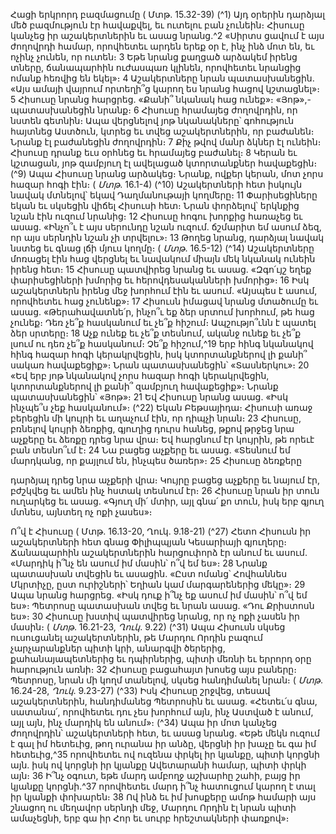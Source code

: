 
Հացի երկրորդ բազմացումը
( Մտթ. 15.32-39)
(^1) Այդ օրերին դարձյալ մեծ բազմություն էր հավաքվել, եւ ուտելու բան չունեին։ Հիսուսը կանչեց իր աշակերտներին
եւ ասաց նրանց.^2 «Սիրտս ցավում է այս ժողովրդի համար, որովհետեւ արդեն երեք օր է, ինչ ինձ մոտ են, եւ ոչինչ չունեն,
որ ուտեն։ 3 Եթե նրանց քաղցած արձակեմ իրենց տները, ճանապարհին ուժասպառ կլինեն, որովհետեւ նրանցից ոմանք
հեռվից են եկել»։ 4 Աշակերտները նրան պատասխանեցին. «Այս ամայի վայրում որտեղի՞ց կարող ես նրանց հացով
կշտացնել»։ 5 Հիսուսը նրանց հարցրեց. «Քանի՞ նկանակ հաց ունեք»։ «Յոթ»,- պատասխանեցին նրանք։ 6 Հիսուսը
հրամայեց ժողովրդին, որ նստեն գետնին։ Ապա վերցնելով յոթ նկանակները՝ գոհություն հայտնեց Աստծուն, կտրեց եւ
տվեց աշակերտներին, որ բաժանեն։ Նրանք էլ բաժանեցին ժողովրդին։ 7 Քիչ թվով մանր ձկներ էլ ունեին։ Հիսուսը
դրանք եւս օրհնեց եւ հրամայեց բաժանել։ 8 Կերան եւ կշտացան, յոթ զամբյուղ էլ ավելացած կտորտանքներ հավաքեցին։
(^9) Ապա Հիսուսը նրանց արձակեց։ Նրանք, ովքեր կերան, մոտ չորս հազար հոգի էին։
( _Մտթ_. 16.1-4)
(^10) Աշակերտների հետ իսկույն նավակ մտնելով՝ եկավ Դաղմանութայի կողմերը։ 11 Փարիսեցիները եկան եւ սկսեցին
վիճել Հիսուսի հետ։ Նրան փորձելով՝ երկնքից նշան էին ուզում նրանից։ 12 Հիսուսը հոգու խորքից հառաչեց եւ ասաց.
«Ինչո՞ւ է այս սերունդը նշան ուզում. ճշմարիտ եմ ասում ձեզ, որ այս սերնդին նշան չի տրվելու»։ 13 Թողեց նրանց,
դարձյալ նավակ նստեց եւ գնաց լճի մյուս կողմը։
( _Մտթ_. 16.5-12)
(^14) Աշակերտները մոռացել էին հաց վերցնել եւ նավակում միայն մեկ նկանակ ունեին իրենց հետ։ 15 Հիսուսը
պատվիրեց նրանց եւ ասաց. «Զգո՛ւյշ եղեք փարիսեցիների խմորից եւ հերովդեսականների խմորից»։ 16 Իսկ
աշակերտներն իրենց մեջ խորհում էին եւ ասում. «Այսպես է ասում, որովհետեւ հաց չունենք»։ 17 Հիսուսն իմացավ նրանց
մտածումը եւ ասաց. «Թերահավատնե՛ր, ինչո՞ւ եք ձեր սրտում խորհում, թե հաց չունեք։ Դեռ չե՞ք հասկանում եւ չե՞ք
հիշում։ Ապշությո՞ւնն է պատել ձեր սրտերը։ 18 Աչք ունեք եւ չե՞ք տեսնում, ականջ ունեք եւ չե՞ք լսում ու դեռ չե՞ք
հասկանում։ Չե՞ք հիշում,^19 երբ հինգ նկանակով հինգ հազար հոգի կերակրվեցին, իսկ կտորտանքներով լի քանի՞ սակառ
հավաքեցիք»։ Նրան պատասխանեցին՝ «Տասներկու»։ 20 «Եվ երբ յոթ նկանակով չորս հազար հոգի կերակրվեցին,
կտորտանքներով լի քանի՞ զամբյուղ հավաքեցիք»։ Նրանք պատասխանեցին՝ «Յոթ»։ 21 Եվ Հիսուսը նրանց ասաց. «Իսկ
ինչպե՞ս չեք հասկանում»։
(^22) Եկան Բեթսայիդա։ Հիսուսի առաջ բերեցին մի կույրի եւ աղաչում էին, որ դիպչի նրան։ 23 Հիսուսը, բռնելով կույրի
ձեռքից, գյուղից դուրս հանեց, թքով թրջեց նրա աչքերը եւ ձեռքը դրեց նրա վրա։ Եվ հարցնում էր կույրին, թե որեւէ բան
տեսնո՞ւմ է։ 24 Նա բացեց աչքերը եւ ասաց. «Տեսնում եմ մարդկանց, որ քայլում են, ինչպես ծառեր»։ 25 Հիսուսը ձեռքերը


դարձյալ դրեց նրա աչքերի վրա։ Կույրը բացեց աչքերը եւ նայում էր, բժշկվեց եւ ամեն ինչ հստակ տեսնում էր։ 26 Հիսուսը
նրան իր տուն ուղարկեց եւ ասաց. «Գյուղ մի՛ մտիր, այլ գնա՛ քո տուն, իսկ երբ գյուղ մտնես, այնտեղ ոչ ոքի չասես»։

Ո՞վ է Հիսուսը
( Մտթ. 16.13-20, Ղուկ. 9.18-21)
(^27) Հետո Հիսուսն իր աշակերտների հետ գնաց Փիլիպպյան Կեսարիայի գյուղերը։ Ճանապարհին աշակերտներին
հարցուփորձ էր անում եւ ասում. «Մարդիկ ի՞նչ են ասում իմ մասին՝ ո՞վ եմ ես»։ 28 Նրանք պատասխան տվեցին եւ
ասացին. «Ըստ ոմանց՝ Հովհաննես Մկրտիչը, ըստ ուրիշների՝ Եղիան կամ մարգարեներից մեկը»։ 29 Ապա նրանց
հարցրեց. «Իսկ դուք ի՞նչ եք ասում իմ մասին՝ ո՞վ եմ ես»։ Պետրոսը պատասխան տվեց եւ նրան ասաց. «Դու Քրիստոսն
ես»։ 30 Հիսուսը խստիվ պատվիրեց նրանց, որ ոչ ոքի չասեն իր մասին։
( _Մտթ_. 16.21-23, _Ղուկ_. 9.22)
(^31) Ապա Հիսուսն սկսեց ուսուցանել աշակերտներին, թե Մարդու Որդին բազում չարչարանքներ պիտի կրի, անարգվի
ծերերից, քահանայապետներից եւ դպիրներից, պիտի մեռնի եւ երրորդ օրը հարություն առնի։ 32 Հիսուսը բացահայտ
խոսեց այս բաները։ Պետրոսը, նրան մի կողմ տանելով, սկսեց հանդիմանել նրան։
( _Մտթ_. 16.24-28, _Ղուկ_. 9.23-27)
(^33) Իսկ Հիսուսը շրջվեց, տեսավ աշակերտներին, հանդիմանեց Պետրոսին եւ ասաց. «Հետեւ՛ս գնա, սատանա՛,
որովհետեւ դու չես խորհում այն, ինչ Աստված է անում, այլ այն, ինչ մարդիկ են անում»։
(^34) Ապա իր մոտ կանչեց ժողովրդին՝ աշակերտների հետ, եւ ասաց նրանց. «Եթե մեկն ուզում է գալ իմ հետեւից, թող
ուրանա իր անձը, վերցնի իր խաչը եւ գա իմ հետեւից,^35 որովհետեւ ով ուզենա փրկել իր կյանքը, պիտի կորցնի այն. իսկ
ով կորցնի իր կյանքը Ավետարանի համար, պիտի փրկի այն։ 36 Ի՞նչ օգուտ, եթե մարդ ամբողջ աշխարհը շահի, բայց իր
կյանքը կորցնի.^37 որովհետեւ մարդ ի՞նչ հատուցում կարող է տալ իր կյանքի փոխարեն։ 38 Ով ինձ եւ իմ խոսքերը ամոթ
համարի այս շնացող ու մեղավոր սերնդի մեջ, Մարդու Որդին էլ նրան պիտի ամաչեցնի, երբ գա իր Հոր եւ սուրբ
հրեշտակների փառքով»։
